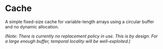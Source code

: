 # Cache
A simple fixed-size cache for variable-length arrays using a circular buffer and no dynamic allocation.

_(Note: There is currently no replacement policy in use. This is by design. For a large enough buffer, temporal locality will be well-exploited.)_
